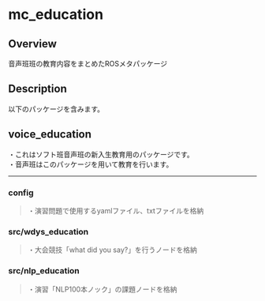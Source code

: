 # mc_education
## Overview
音声班班の教育内容をまとめたROSメタパッケージ

## Description
以下のパッケージを含みます。

## voice_education
・これはソフト班音声班の新入生教育用のパッケージです。  
・音声班はこのパッケージを用いて教育を行います。

---

### config
>・演習問題で使用するyamlファイル、txtファイルを格納



### src/wdys_education
>・大会競技「what did you say?」を行うノードを格納

### src/nlp_education
>・演習「NLP100本ノック」の課題ノードを格納

